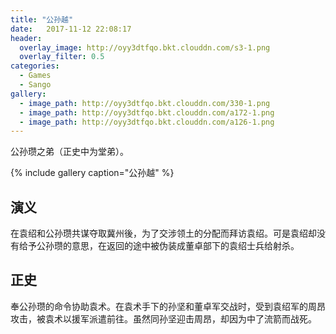```yaml
---
title: "公孙越"
date:   2017-11-12 22:08:17
header:
  overlay_image: http://oyy3dtfqo.bkt.clouddn.com/s3-1.png
  overlay_filter: 0.5
categories:
  - Games
  - Sango
gallery:
  - image_path: http://oyy3dtfqo.bkt.clouddn.com/330-1.png
  - image_path: http://oyy3dtfqo.bkt.clouddn.com/a172-1.png
  - image_path: http://oyy3dtfqo.bkt.clouddn.com/a126-1.png
---
```


公孙瓒之弟（正史中为堂弟）。

{% include gallery caption="公孙越" %}

## 演义

在袁绍和公孙瓒共谋夺取冀州後，为了交涉领土的分配而拜访袁绍。可是袁绍却没有给予公孙瓒的意思，在返回的途中被伪装成董卓部下的袁绍士兵给射杀。

## 正史

奉公孙瓒的命令协助袁术。在袁术手下的孙坚和董卓军交战时，受到袁绍军的周昂攻击，被袁术以援军派遣前往。虽然同孙坚迎击周昂，却因为中了流箭而战死。